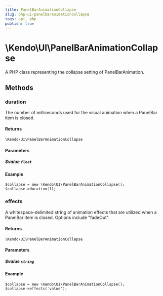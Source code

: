 ```yaml
---
title: PanelBarAnimationCollapse
slug: php-ui-panelbaranimationcollapse
tags: api, php
publish: true
---
```


# \Kendo\UI\PanelBarAnimationCollapse

A PHP class representing the collapse setting of PanelBarAnimation.


## Methods

### duration
The number of milliseconds used for the visual animation when a PanelBar item is closed.

#### Returns
`\Kendo\UI\PanelBarAnimationCollapse`

#### Parameters

##### $value `float`



#### Example 
    $collapse = new \Kendo\UI\PanelBarAnimationCollapse();
    $collapse->duration(1);

### effects
A whitespace-delimited string of animation effects that are utilized when a PanelBar item
is closed. Options include "fadeOut".

#### Returns
`\Kendo\UI\PanelBarAnimationCollapse`

#### Parameters

##### $value `string`



#### Example 
    $collapse = new \Kendo\UI\PanelBarAnimationCollapse();
    $collapse->effects('value');

